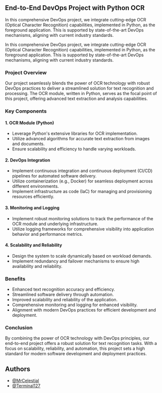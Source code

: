 
## End-to-End DevOps Project with Python OCR 

In this comprehensive DevOps project, we integrate cutting-edge OCR (Optical Character Recognition) capabilities, implemented in Python, as the foreground application. This is supported by state-of-the-art DevOps mechanisms, aligning with current industry standards.

In this comprehensive DevOps project, we integrate cutting-edge OCR (Optical Character Recognition) capabilities, implemented in Python, as the foreground application. This is supported by state-of-the-art DevOps mechanisms, aligning with current industry standards.

### Project Overview

Our project seamlessly blends the power of OCR technology with robust DevOps practices to deliver a streamlined solution for text recognition and processing. The OCR module, written in Python, serves as the focal point of this project, offering advanced text extraction and analysis capabilities.

### Key Components

#### 1. OCR Module (Python)
- Leverage Python's extensive libraries for OCR implementation.
- Utilize advanced algorithms for accurate text extraction from images and documents.
- Ensure scalability and efficiency to handle varying workloads.

#### 2. DevOps Integration
- Implement continuous integration and continuous deployment (CI/CD) pipelines for automated software delivery.
- Utilize containerization (e.g., Docker) for seamless deployment across different environments.
- Implement infrastructure as code (IaC) for managing and provisioning resources efficiently.

#### 3. Monitoring and Logging
- Implement robust monitoring solutions to track the performance of the OCR module and underlying infrastructure.
- Utilize logging frameworks for comprehensive visibility into application behavior and performance metrics.

#### 4. Scalability and Reliability
- Design the system to scale dynamically based on workload demands.
- Implement redundancy and failover mechanisms to ensure high availability and reliability.

### Benefits

- Enhanced text recognition accuracy and efficiency.
- Streamlined software delivery through automation.
- Improved scalability and reliability of the application.
- Comprehensive monitoring and logging for enhanced visibility.
- Alignment with modern DevOps practices for efficient development and deployment.

### Conclusion

By combining the power of OCR technology with DevOps principles, our end-to-end project offers a robust solution for text recognition tasks. With a focus on scalability, reliability, and automation, this project sets a high standard for modern software development and deployment practices.
## Authors
- [@MrCelestial](https://github.com/MrCelestial/MrCelestial)
- [@Terminal127](https://github.com/Terminal127)


